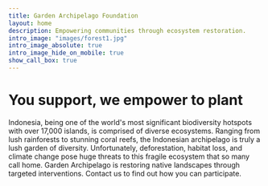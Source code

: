 ```yaml
---
title: Garden Archipelago Foundation 
layout: home
description: Empowering communities through ecosystem restoration.
intro_image: "images/forest1.jpg"
intro_image_absolute: true
intro_image_hide_on_mobile: true
show_call_box: true
---
```


# You support, we empower to plant

Indonesia, being one of the world's most significant biodiversity hotspots with over 17,000 islands, is comprised of diverse ecosystems. Ranging from lush rainforests to stunning coral reefs, the Indonesian archipelago is truly a lush garden of diversity. Unfortunately, deforestation, habitat loss, and climate change pose huge threats to this fragile ecosystem that so many call home. Garden Archipelago is restoring native landscapes through targeted interventions. Contact us to find out how you can participate.



